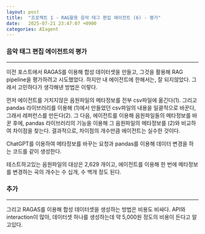 ```yaml
---
layout: post
title:  "프로젝트 1 - RAG활용 음악 태그 편집 에이전트 (6) - 평가"
date:   2025-07-21 23:47:07 +0900
categories: AIagent
---
```


### 음악 태그 편집 에이전트의 평가
---

이전 포스트에서 RAGAS를 이용해 합성 데이터셋을 만들고, 그것을 활용해 RAG pipeline을 평가하려고 시도했었다. 하지만 내 에이전트에 한해서는, 잘 되지않았다. 그래서 고민하다가 생각해낸 방법은 이렇다. 

먼저 에이전트를 거치지않은 음원파일의 메타정보를 전부 csv파일에 옮긴다(1). 그리고 pandas 라이브러리를 이용해 (1)에서 만들었던 csv파일의 내용을 일괄적으로 바꾼다, 그래서 레퍼런스를 만든다(2). 그 다음, 에이전트를 이용해 음원파일들의 메타정보를 바꾼 후에, pandas 라이브러리의 기능을 이용해 그 음원파일의 메타정보를 (2)와 비교하여 차이점을 찾는다. 결과적으로, 차이점의 개수만큼 에이전트는 실수한 것이다.

ChatGPT를 이용하여 메타정보를 바꾸는 요청과 pandas를 이용해 데이터 변경을 하는 코드를 같이 생성한다.

테스트하고있는 음원파일의 대상은 2,629 개이고, 에이전트를 이용해 한 번에 메타정보를 변경하는 곡의 개수는 수 십개, 수 백개 정도 된다.



### 추가
---
그리고 RAGAS를 이용해 합성 데이터셋을 생성하는 방법은 비용도 비싸다. API와 interaction이 많아, 데이터셋 하나를 생성하는데 약 5,000원 정도의 비용이 든다고 알고있다.